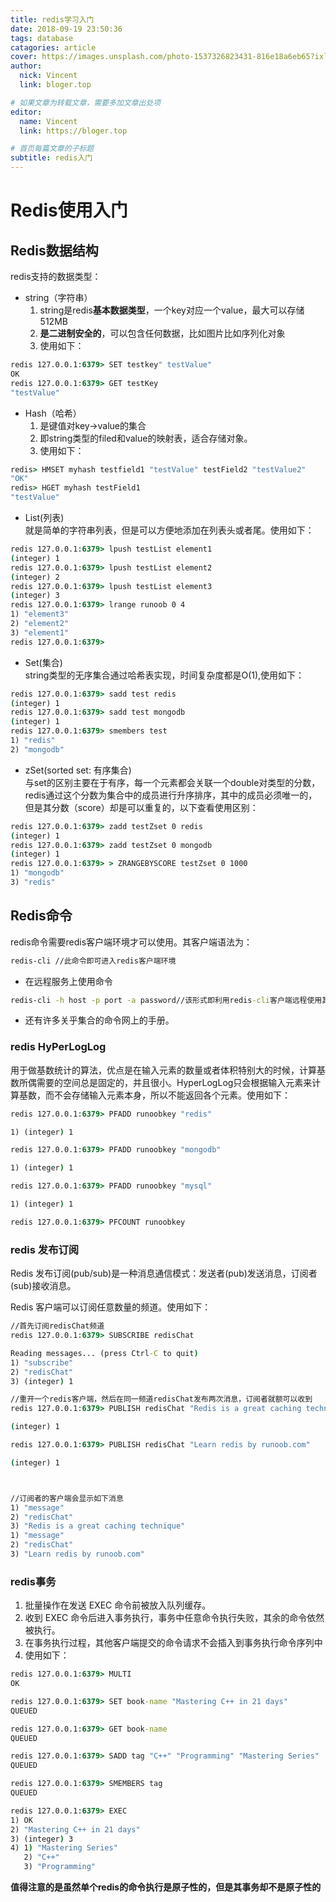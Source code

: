 ```yaml
---
title: redis学习入门
date: 2018-09-19 23:50:36
tags: database
catagories: article
cover: https://images.unsplash.com/photo-1537326823431-816e18a6eb65?ixlib=rb-0.3.5&ixid=eyJhcHBfaWQiOjEyMDd9&s=5dea620e6f587d3c1ebbf680709f8e43&auto=format&fit=crop&w=500&q=60
author: 
  nick: Vincent
  link: bloger.top

# 如果文章为转载文章，需要多加文章出处项
editor:
  name: Vincent
  link: https://bloger.top

# 首页每篇文章的子标题
subtitle: redis入门
---
```

# Redis使用入门
## Redis数据结构  
redis支持的数据类型：  
- string（字符串）   
    1. string是redis**基本数据类型**，一个key对应一个value，最大可以存储512MB  
    2. **是二进制安全的**，可以包含任何数据，比如图片比如序列化对象 
    3. 使用如下：
```cmd
redis 127.0.0.1:6379> SET testkey" testValue"
OK
redis 127.0.0.1:6379> GET testKey
"testValue"
```
    
- Hash（哈希）  
    1. 是键值对key->value的集合  
    2. 即string类型的filed和value的映射表，适合存储对象。
    3. 使用如下：  
```cmd
redis> HMSET myhash testfield1 "testValue" testField2 "testValue2"
"OK"
redis> HGET myhash testField1
"testValue"
```  
- List(列表)  
就是简单的字符串列表，但是可以方便地添加在列表头或者尾。使用如下：  
```cmd
redis 127.0.0.1:6379> lpush testList element1
(integer) 1
redis 127.0.0.1:6379> lpush testList element2
(integer) 2
redis 127.0.0.1:6379> lpush testList element3
(integer) 3
redis 127.0.0.1:6379> lrange runoob 0 4
1) "element3"
2) "element2"
3) "element1"
redis 127.0.0.1:6379>
```  
- Set(集合)  
    string类型的无序集合通过哈希表实现，时间复杂度都是O(1),使用如下：  
```cmd
redis 127.0.0.1:6379> sadd test redis
(integer) 1
redis 127.0.0.1:6379> sadd test mongodb
(integer) 1
redis 127.0.0.1:6379> smembers test
1) "redis"
2) "mongodb"
```
- zSet(sorted set: 有序集合)  
    与set的区别主要在于有序，每一个元素都会关联一个double对类型的分数，redis通过这个分数为集合中的成员进行升序排序，其中的成员必须唯一的，但是其分数（score）却是可以重复的，以下查看使用区别：  
```cmd
redis 127.0.0.1:6379> zadd testZset 0 redis
(integer) 1
redis 127.0.0.1:6379> zadd testZset 0 mongodb
(integer) 1
redis 127.0.0.1:6379> > ZRANGEBYSCORE testZset 0 1000
1) "mongodb"
3) "redis"
```  
## Redis命令  
redis命令需要redis客户端环境才可以使用。其客户端语法为：
```cmd
redis-cli //此命令即可进入redis客户端环境
```
- 在远程服务上使用命令  
```cmd
redis-cli -h host -p port -a password//该形式即利用redis-cli客户端远程使用其他主机的redis服务
```
- 还有许多关乎集合的命令网上的手册。

### redis HyPerLogLog  
用于做基数统计的算法，优点是在输入元素的数量或者体积特别大的时候，计算基数所偶需要的空间总是固定的，并且很小。HyperLogLog只会根据输入元素来计算基数，而不会存储输入元素本身，所以不能返回各个元素。使用如下：
```cmd
redis 127.0.0.1:6379> PFADD runoobkey "redis"

1) (integer) 1

redis 127.0.0.1:6379> PFADD runoobkey "mongodb"

1) (integer) 1

redis 127.0.0.1:6379> PFADD runoobkey "mysql"

1) (integer) 1

redis 127.0.0.1:6379> PFCOUNT runoobkey

```
### redis 发布订阅  
Redis 发布订阅(pub/sub)是一种消息通信模式：发送者(pub)发送消息，订阅者(sub)接收消息。

Redis 客户端可以订阅任意数量的频道。使用如下：  
```cmd
//首先订阅redisChat频道
redis 127.0.0.1:6379> SUBSCRIBE redisChat

Reading messages... (press Ctrl-C to quit)
1) "subscribe"
2) "redisChat"
3) (integer) 1  

//重开一个redis客户端，然后在同一频道redisChat发布两次消息，订阅者就额可以收到
redis 127.0.0.1:6379> PUBLISH redisChat "Redis is a great caching technique"

(integer) 1

redis 127.0.0.1:6379> PUBLISH redisChat "Learn redis by runoob.com"

(integer) 1



//订阅者的客户端会显示如下消息
1) "message"
2) "redisChat"
3) "Redis is a great caching technique"
1) "message"
2) "redisChat"
3) "Learn redis by runoob.com"
```  
### redis事务
1. 批量操作在发送 EXEC 命令前被放入队列缓存。
2. 收到 EXEC 命令后进入事务执行，事务中任意命令执行失败，其余的命令依然被执行。
3. 在事务执行过程，其他客户端提交的命令请求不会插入到事务执行命令序列中
4. 使用如下：
```cmd
redis 127.0.0.1:6379> MULTI
OK

redis 127.0.0.1:6379> SET book-name "Mastering C++ in 21 days"
QUEUED

redis 127.0.0.1:6379> GET book-name
QUEUED

redis 127.0.0.1:6379> SADD tag "C++" "Programming" "Mastering Series"
QUEUED

redis 127.0.0.1:6379> SMEMBERS tag
QUEUED

redis 127.0.0.1:6379> EXEC
1) OK
2) "Mastering C++ in 21 days"
3) (integer) 3
4) 1) "Mastering Series"
   2) "C++"
   3) "Programming"
```
**值得注意的是虽然单个redis的命令执行是原子性的，但是其事务却不是原子性的**